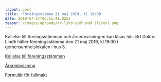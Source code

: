 ```yaml
---
layout: post
title: 'Föreingsstämma 21 maj 2019, kl 19:00'
date: 2019-04-27T06:51:41.025Z
teaser: /images/uploads/dr-lind-sidhuvud (liten).png
---
```

Kallelse till föreingsstämman och årsedovisningen kan läsas här. Brf Doktor Lindh håller föreningsstämma den 21 maj 2019, kl 19:00 i  gemensamhetslokalen i hus 3.

[Kallelse till föreningsstämman](/images/uploads/Kallelse_Foreningsstamma_var_2019.pdf)

[Årsredovisning](/images/uploads/Arsredovisning_2018.pdf)

[Formulär för fullmakt](/images/uploads/Fullmakt.pdf)

